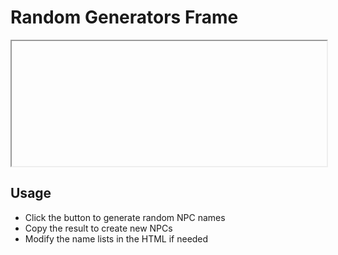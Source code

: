 # Random Generators Frame

<iframe src="data:text/html;charset=utf-8,
<html>
<head>
<style>
body { font-family: Arial, sans-serif; padding: 20px; background: #f5f5f5; }
.generator { background: white; padding: 15px; margin: 10px 0; border-radius: 5px; box-shadow: 0 2px 5px rgba(0,0,0,0.1); }
button { background: #007acc; color: white; border: none; padding: 8px 15px; border-radius: 3px; cursor: pointer; }
button:hover { background: #005a9d; }
#result { margin-top: 10px; padding: 10px; background: #e8f4f8; border-radius: 3px; }
</style>
</head>
<body>
<div class='generator'>
<h3>Random NPC Name Generator</h3>
<button onclick='generateName()'>Generate Name</button>
<div id='result'></div>
</div>

<script>
const firstNames = ['Aeliana', 'Gareth', 'Lyanna', 'Theron', 'Nerida', 'Corvus', 'Seraphina', 'Magnus'];
const lastNames = ['Stormwind', 'Brightblade', 'Deepwater', 'Goldleaf', 'Ironwood', 'Shadowmere'];

function generateName() {
  const first = firstNames[Math.floor(Math.random() * firstNames.length)];
  const last = lastNames[Math.floor(Math.random() * lastNames.length)];
  document.getElementById('result').innerHTML = first + ' ' + last;
}
</script>
</body>
</html>
" width="100%" height="200"></iframe>

## Usage
- Click the button to generate random NPC names
- Copy the result to create new NPCs
- Modify the name lists in the HTML if needed
